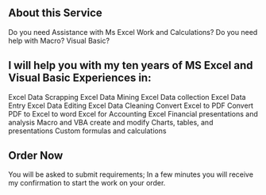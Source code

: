 ## About this Service
Do you need Assistance with Ms Excel Work and Calculations?
Do you need help with Macro? Visual Basic?

## I will help you with my ten years of MS Excel and Visual Basic Experiences in:
Excel Data Scrapping
Excel Data Mining
Excel Data collection
Excel Data Entry
Excel Data Editing
Excel Data Cleaning
Convert Excel to PDF
Convert PDF to Excel to word
Excel for Accounting
Excel Financial presentations and analysis
Macro and VBA create and modify
Charts, tables, and presentations
Custom formulas and calculations

## Order Now
You will be asked to submit requirements; In a few minutes you will receive my confirmation to start the work on your order.
